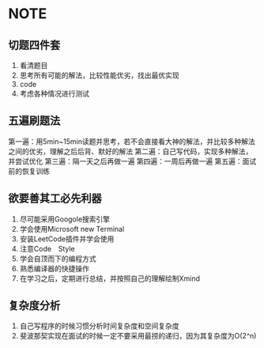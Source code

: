 # NOTE

  
## 切题四件套
1. 看清题目
2. 思考所有可能的解法，比较性能优劣，找出最优实现
3. code
4. 考虑各种情况进行测试

## 五遍刷题法
第一遍：用5min~15min读题并思考，若不会直接看大神的解法，并比较多种解法之间的优劣，理解之后后背、默好的解法
第二遍：自己写代码，实现多种解法，并尝试优化
第三遍：隔一天之后再做一遍
第四遍：一周后再做一遍
第五遍：面试前的恢复训练

## 欲要善其工必先利器
1. 尽可能采用Googole搜索引擎
2. 学会使用Microsoft new Terminal
3. 安装LeetCode插件并学会使用
4. 注意Code　Style
5. 学会自顶而下的编程方式
6. 熟悉编译器的快捷操作
7. 在学习之后，定期进行总结，并按照自己的理解绘制Xmind

## 复杂度分析
1. 自己写程序的时候习惯分析时间复杂度和空间复杂度
2. 斐波那契实现在面试的时候一定不要采用最捞的递归，因为其复杂度为O(2^n)